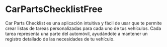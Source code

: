 # CarPartsChecklistFree
Car Parts Checklist es una aplicación intuitiva y fácil de usar que te permite crear listas de tareas personalizadas para cada uno de tus vehículos. Cada tarea representa una parte del automóvil, ayudándote a mantener un registro detallado de las necesidades de tu vehículo.
